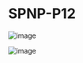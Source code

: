 # SPNP-P12

![image](https://github.com/Fazan4ik/SPNP-P12/assets/91279825/97fc6c24-f0e4-4c5d-9913-e402375ccac1)

![image](https://github.com/Fazan4ik/SPNP-P12/assets/91279825/87841212-ab1a-48f5-b0e2-86a8107fbc40)

